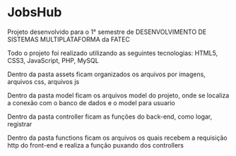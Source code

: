 # JobsHub

Projeto desenvolvido para o 1° semestre de DESENVOLVIMENTO DE SISTEMAS MULTIPLATAFORMA da FATEC

Todo o projeto foi realizado utilizando as seguintes tecnologias:
HTML5, CSS3, JavaScript, PHP, MySQL

Dentro da pasta assets ficam organizados os arquivos por imagens, arquivos css, arquivos js

Dentro da pasta model ficam os arquivos model do projeto, onde se localiza a conexão com o banco de dados e o model para usuario

Dentro da pasta controller ficam as funções do back-end, como logar, registrar

Dentro da pasta functions ficam os arquivos os quais recebem a requisição http do front-end e realiza a função puxando dos controllers

